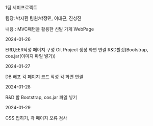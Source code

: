 1팀 세미프로젝트

팀장: 박지환 팀원:박정민, 이대근, 진성진

내용 : MVC패턴을 활용한 신발 가게 WebPage

2024-01-26

ERD,EER작성
페이지 구성
Git Project 생성
화면 연결
R&D할것(Bootstrap, cos.jar(이미지 파일 넣기))

2024-01-27

DB 배포
각 페이지 코드 작성
각 화면 연결

2024-01-28

R&D 함
Bootstrap, cos.jar 파일 넣기

2024-01-29

CSS 입히기, 각 페이지 오류 검사
